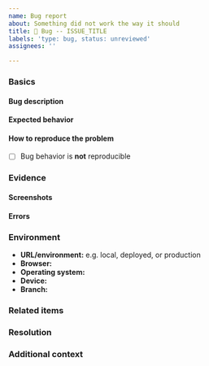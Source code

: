 ```yaml
---
name: Bug report
about: Something did not work the way it should
title: 🐛 Bug -- ISSUE_TITLE
labels: 'type: bug, status: unreviewed'
assignees: ''

---
```


<!--
  This template is a general guideline but it should cover most bug scenarios.
  PLEASE REMOVE ANY INAPPLICABLE SECTIONS!
 -->

### Basics

#### Bug description

<!-- Summarize the problem you are reporting. -->

#### Expected behavior

<!-- Summarize what you expected to happen. -->

#### How to reproduce the problem

- [ ] Bug behavior is **not** reproducible

<!--
  Describe the series of steps required to reproduce the behavior:

  1. Use
  2. numeric
  3. list
  4. format.
-->

### Evidence

#### Screenshots

<!--
  Add screenshots that illustrate the problem. You can copy/paste directly on
  desktop, or upload on mobile.
-->

#### Errors

<!-- Include console errors, warning popups, or command-line messages. -->

### Environment

<!-- If relevant, describe your platform. -->

- **URL/environment:** e.g. local, deployed, or production
- **Browser:**
- **Operating system:**
- **Device:**
- **Branch:**

### Related items

<!-- Issues, PR's, files, commits, external links, etc. -->

### Resolution

<!-- Already know how to fix this? Let us know! -->

### Additional context

<!-- Add any other context about the problem here. -->
